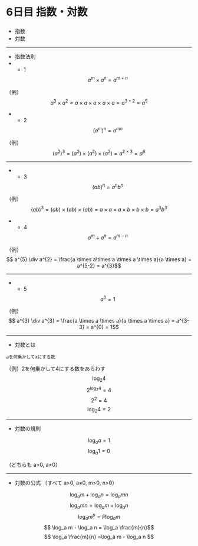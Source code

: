 # 6日目 指数・対数
###
- 指数
- 対数

---

- 指数法則
- - 1
$$ a^{m} \times a^{n} = a^{m+n} $$

（例）
$$ a^{3} \times a^{2} = a \times a \times a \times a \times a = a^{3+2} =a^{5} $$

- - 2
$$ (a^{m})^{n} = a^{mn} $$

（例）
$$ (a^{2})^{3} = (a^{2}) \times  (a^{2}) \times (a^{2}) = a^{2 \times 3} = a^{6} $$

---
- - 3
$$ (ab)^{n} = a^{n}b^{n} $$

（例）
$$ (ab)^{3} = (ab) \times (ab) \times (ab) = a \times a \times a \times b \times b \times b = a^{3}b^{3}$$

- - 4
$$ a^{m} \div a^{n} = a^{m-n} $$

（例）
$$ a^{5} \div a^{2} = \frac{a \times a\times a \times a \times a}{a \times a} = a^{5-2} = a^{3}$$

---

- - 5
$$ a^{0} = 1 $$

（例）
$$ a^{3} \div a^{3} = \frac{a \times a \times a}{a \times a \times a} = a^{3-3} = a^{0} = 1$$

---
- 対数とは

```
aを何乗かしてxにする数
```
（例）2を何乗かして4にする数をあらわす
$$ \log_2 4$$
$$ 2^{\log_2 4} = 4$$
$$ 2^{2} = 4$$
$$ \log_2 4 = 2$$

---

- 対数の規則

$$ \log_a a = 1$$
$$ \log_a 1 = 0$$

（どちらも a>0, a≠0）

---

- 対数の公式
（すべて a>0, a≠0, m>0, n>0）

$$ \log_a m + \log_a n = \log_a mn $$
$$ \log_a mn = \log_a m + \log_a n $$
$$ \log_a m^{p} = P\log_a m $$
$$ \log_a m - \log_a n = \log_a  \frac{m}{n}$$
$$ \log_a  \frac{m}{n} =\log_a m - \log_a n $$